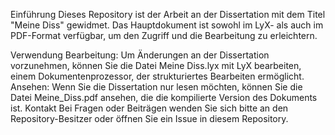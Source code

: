 Einführung
Dieses Repository ist der Arbeit an der Dissertation mit dem Titel "Meine Diss" gewidmet. Das Hauptdokument ist sowohl im LyX- als auch im PDF-Format verfügbar, um den Zugriff und die Bearbeitung zu erleichtern.

Verwendung
Bearbeitung: Um Änderungen an der Dissertation vorzunehmen, können Sie die Datei Meine Diss.lyx mit LyX bearbeiten, einem Dokumentenprozessor, der strukturiertes Bearbeiten ermöglicht.
Ansehen: Wenn Sie die Dissertation nur lesen möchten, können Sie die Datei Meine_Diss.pdf ansehen, die die kompilierte Version des Dokuments ist.
Kontakt
Bei Fragen oder Beiträgen wenden Sie sich bitte an den Repository-Besitzer oder öffnen Sie ein Issue in diesem Repository.
